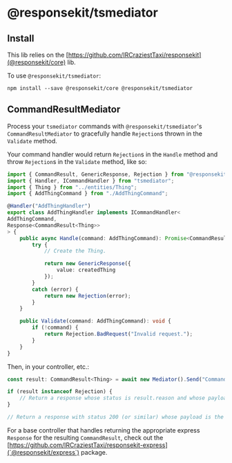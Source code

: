 # @responsekit/tsmediator

## Install
This lib relies on the [https://github.com/IRCraziestTaxi/responsekit](@responsekit/core) lib.

To use `@responsekit/tsmediator`:

```
npm install --save @responsekit/core @responsekit/tsmediator
```

## CommandResultMediator
Process your `tsmediator` commands with `@responsekit/tsmediator`'s `CommandResultMediator` to gracefully handle `Rejection`s thrown in the `Validate` method.

Your command handler would return `Rejection`s in the `Handle` method and throw `Rejection`s in the `Validate` method, like so:

```ts
import { CommandResult, GenericResponse, Rejection } from "@responsekit/core";
import { Handler, ICommandHandler } from "tsmediator";
import { Thing } from "../entities/Thing";
import { AddThingCommand } from "./AddThingCommand";

@Handler("AddThingHandler")
export class AddThingHandler implements ICommandHandler<
AddThingCommand,
Response<CommandResult<Thing>>
> {
    public async Handle(command: AddThingCommand): Promise<CommandResult<Thing>> {
        try {
            // Create the Thing.

            return new GenericResponse({
                value: createdThing
            });
        }
        catch (error) {
            return new Rejection(error);
        }
    }

    public Validate(command: AddThingCommand): void {
        if (!command) {
            return Rejection.BadRequest("Invalid request.");
        }
    }
}
```

Then, in your controller, etc.:

```ts
const result: CommandResult<Thing> = await new Mediator().Send("CommandHandler", command);

if (result instanceof Rejection) {
    // Return a response whose status is result.reason and whose payload contains result.message.
}

// Return a response with status 200 (or similar) whose payload is the GenericResponse that is the result.
```

For a base controller that handles returning the appropriate express `Response` for the resulting `CommandResult`, check out the [https://github.com/IRCraziestTaxi/responsekit-express](`@responsekit/express`) package.